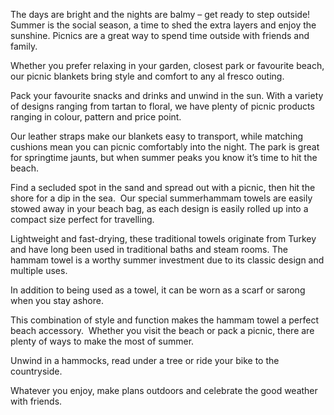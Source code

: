 The days are bright and the nights are balmy – get ready to step outside! Summer is the social season, a time to shed the extra layers and enjoy the sunshine.
Picnics are a great way to spend time outside with friends and family.

Whether you prefer relaxing in your garden, closest park or favourite beach, our picnic blankets bring style and comfort to any al fresco outing.

Pack your favourite snacks and drinks and unwind in the sun.
With a variety of designs ranging from tartan to floral, we have plenty of picnic products ranging in colour, pattern and price point.

Our leather straps make our blankets easy to transport, while matching cushions mean you can picnic comfortably into the night.
The park is great for springtime jaunts, but when summer peaks you know it’s time to hit the beach.

Find a secluded spot in the sand and spread out with a picnic, then hit the shore for a dip in the sea. 
Our special summerhammam towels are easily stowed away in your beach bag, as each design is easily rolled up into a compact size perfect for travelling.

Lightweight and fast-drying, these traditional towels originate from Turkey and have long been used in traditional baths and steam rooms. The hammam towel is a worthy summer investment due to its classic design and multiple uses.

In addition to being used as a towel, it can be worn as a scarf or sarong when you stay ashore.

This combination of style and function makes the hammam towel a perfect beach accessory. 
Whether you visit the beach or pack a picnic, there are plenty of ways to make the most of summer.

Unwind in a hammocks, read under a tree or ride your bike to the countryside.

Whatever you enjoy, make plans outdoors and celebrate the good weather with friends.
